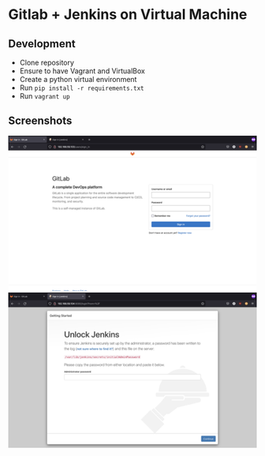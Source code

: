#  Gitlab + Jenkins on Virtual Machine 

## Development

- Clone repository
- Ensure to have Vagrant and VirtualBox
- Create a python virtual environment
- Run `pip install -r requirements.txt`
- Run `vagrant up`

## Screenshots

![Gitlab](Screenshots/gitlab.png)
![Jenkins](Screenshots/jenkins.png)

